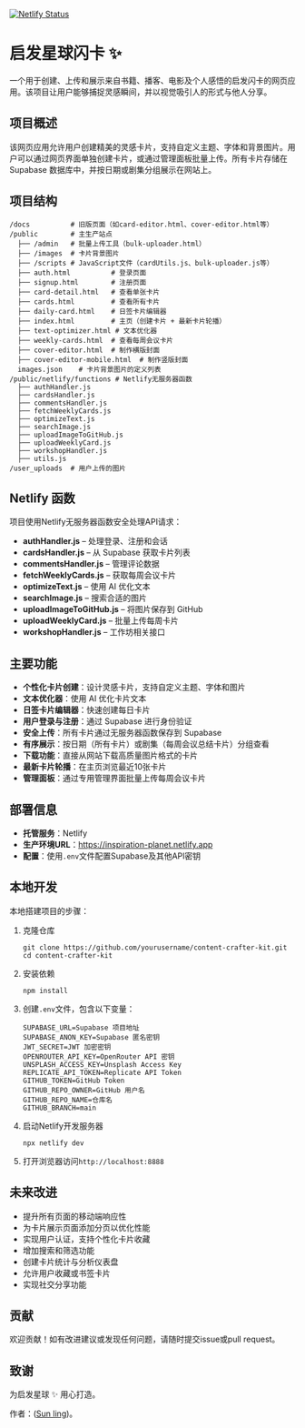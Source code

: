 [![Netlify Status](https://api.netlify.com/api/v1/badges/4a2ba2a5-6271-4ab1-86ce-581643e5dcfe/deploy-status)](https://app.netlify.com/sites/inspiration-planet/deploys)

# 启发星球闪卡 ✨

一个用于创建、上传和展示来自书籍、播客、电影及个人感悟的启发闪卡的网页应用。该项目让用户能够捕捉灵感瞬间，并以视觉吸引人的形式与他人分享。

## 项目概述

该网页应用允许用户创建精美的灵感卡片，支持自定义主题、字体和背景图片。用户可以通过网页界面单独创建卡片，或通过管理面板批量上传。所有卡片存储在 Supabase 数据库中，并按日期或剧集分组展示在网站上。

## 项目结构

```
/docs          # 旧版页面（如card-editor.html、cover-editor.html等）
/public        # 主生产站点
  ├── /admin   # 批量上传工具（bulk-uploader.html）
  ├── /images  # 卡片背景图片
  ├── /scripts # JavaScript文件（cardUtils.js、bulk-uploader.js等）
  ├── auth.html          # 登录页面
  ├── signup.html        # 注册页面
  ├── card-detail.html   # 查看单张卡片
  ├── cards.html         # 查看所有卡片
  ├── daily-card.html    # 日签卡片编辑器
  ├── index.html         # 主页（创建卡片 + 最新卡片轮播）
  ├── text-optimizer.html # 文本优化器
  ├── weekly-cards.html  # 查看每周会议卡片
  ├── cover-editor.html  # 制作横版封面
  ├── cover-editor-mobile.html  # 制作竖版封面
  images.json    # 卡片背景图片的定义列表
/public/netlify/functions # Netlify无服务器函数
  ├── authHandler.js
  ├── cardsHandler.js
  ├── commentsHandler.js
  ├── fetchWeeklyCards.js
  ├── optimizeText.js
  ├── searchImage.js
  ├── uploadImageToGitHub.js
  ├── uploadWeeklyCard.js
  ├── workshopHandler.js
  ├── utils.js
/user_uploads  # 用户上传的图片
```

## Netlify 函数

项目使用Netlify无服务器函数安全处理API请求：


- **authHandler.js** – 处理登录、注册和会话
- **cardsHandler.js** – 从 Supabase 获取卡片列表
- **commentsHandler.js** – 管理评论数据
- **fetchWeeklyCards.js** – 获取每周会议卡片
- **optimizeText.js** – 使用 AI 优化文本
- **searchImage.js** – 搜索合适的图片
- **uploadImageToGitHub.js** – 将图片保存到 GitHub
- **uploadWeeklyCard.js** – 批量上传每周卡片
- **workshopHandler.js** – 工作坊相关接口
## 主要功能


- **个性化卡片创建**：设计灵感卡片，支持自定义主题、字体和图片
- **文本优化器**：使用 AI 优化卡片文本
- **日签卡片编辑器**：快速创建每日卡片
- **用户登录与注册**：通过 Supabase 进行身份验证
- **安全上传**：所有卡片通过无服务器函数保存到 Supabase
- **有序展示**：按日期（所有卡片）或剧集（每周会议总结卡片）分组查看
- **下载功能**：直接从网站下载高质量图片格式的卡片
- **最新卡片轮播**：在主页浏览最近10张卡片
- **管理面板**：通过专用管理界面批量上传每周会议卡片
## 部署信息

- **托管服务**：Netlify
- **生产环境URL**：https://inspiration-planet.netlify.app
- **配置**：使用`.env`文件配置Supabase及其他API密钥

## 本地开发

本地搭建项目的步骤：

1. 克隆仓库
   ```
   git clone https://github.com/yourusername/content-crafter-kit.git
   cd content-crafter-kit
   ```

2. 安装依赖
   ```
   npm install
   ```

3. 创建`.env`文件，包含以下变量：
   ```
   SUPABASE_URL=Supabase 项目地址
   SUPABASE_ANON_KEY=Supabase 匿名密钥
   JWT_SECRET=JWT 加密密钥
   OPENROUTER_API_KEY=OpenRouter API 密钥
   UNSPLASH_ACCESS_KEY=Unsplash Access Key
   REPLICATE_API_TOKEN=Replicate API Token
   GITHUB_TOKEN=GitHub Token
   GITHUB_REPO_OWNER=GitHub 用户名
   GITHUB_REPO_NAME=仓库名
   GITHUB_BRANCH=main
   ```

4. 启动Netlify开发服务器
   ```
   npx netlify dev
   ```

5. 打开浏览器访问`http://localhost:8888`

## 未来改进

- 提升所有页面的移动端响应性
- 为卡片展示页面添加分页以优化性能
- 实现用户认证，支持个性化卡片收藏
- 增加搜索和筛选功能
- 创建卡片统计与分析仪表盘
- 允许用户收藏或书签卡片
- 实现社交分享功能

## 贡献

欢迎贡献！如有改进建议或发现任何问题，请随时提交issue或pull request。

## 致谢

为启发星球 ✨ 用心打造。

作者：([Sun ling](https://sunling.github.io/))。